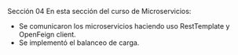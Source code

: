 Sección 04
En esta sección del curso de Microservicios:
- Se comunicaron los microservicios haciendo uso RestTemplate y OpenFeign client.
- Se implementó el balanceo de carga.
